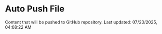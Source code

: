 # Auto Push File

Content that will be pushed to GitHub repository.
Last updated: 07/23/2025, 04:08:22 AM